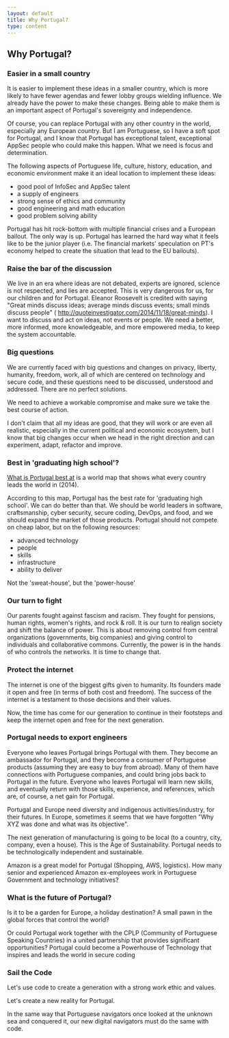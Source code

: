 ```yaml
---
layout: default
title: Why Portugal?
type: content
---
```

## Why Portugal?

### Easier in a small country

It is easier to implement these ideas in a smaller country, which is more likely to have fewer agendas and fewer lobby groups wielding influence. We already have the power to make these changes. Being able to make them is an important aspect of Portugal's sovereignty and independence.

Of course, you can replace Portugal with any other country in the world, especially any European country. But I am Portuguese, so I have a soft spot for Portugal, and I know that Portugal has exceptional talent, exceptional AppSec people who could make this happen. What we need is focus and determination.

The following aspects of Portuguese life, culture, history, education, and economic environment make it an ideal location to implement these ideas:

* good pool of InfoSec and AppSec talent
* a supply of engineers
* strong sense of ethics and community
* good engineering and math education
* good problem solving ability

Portugal has hit rock-bottom with multiple financial crises and a European bailout. The only way is up. Portugal has learned the hard way what it feels like to be the junior player (i.e. The financial markets' speculation on PT's economy helped to create the situation that lead to the EU bailouts).

### Raise the bar of the discussion

We live in an era where ideas are not debated, experts are ignored, science is not respected, and lies are accepted. This is very dangerous for us, for our children and for Portugal. Eleanor Roosevelt is credited with saying "Great minds discuss ideas; average minds discuss events; small minds discuss people" ( http://quoteinvestigator.com/2014/11/18/great-minds). I want to discuss and act on ideas, not events or people. We need a better, more informed, more knowledgeable, and more empowered media, to keep the system accountable.

### Big questions

We are currently faced with big questions and changes on privacy, liberty, humanity, freedom, work, all of which are centered on technology and secure code, and these questions need to be discussed, understood and addressed. There are no perfect solutions.

We need to achieve a workable compromise and make sure we take the best course of action.

I don't claim that all my ideas are good, that they will work or are even all realistic, especially in the current political and economic ecosystem, but I know that big changes occur when we head in the right direction and can experiment, adapt, refactor and improve.

### Best in 'graduating high school'?

[What is Portugal best at](http://www.businessinsider.com/what-countries-are-best-at-2014-1?IR=T) is a world map that shows what every country leads the world in (2014).

According to this map, Portugal has the best rate for 'graduating high school'. We can do better than that. We should be world leaders in software, craftsmanship, cyber security, secure coding, DevOps, and food, and we should expand the market of those products. Portugal should not compete on cheap labor, but on the following resources:

* advanced technology
* people
* skills
* infrastructure
* ability to deliver

Not the 'sweat-house', but the 'power-house'

### Our turn to fight

Our parents fought against fascism and racism. They fought for pensions, human rights, women's rights, and rock & roll. It is our turn to realign society and shift the balance of power. This is about removing control from central organizations (governments, big companies) and giving control to individuals and collaborative commons.
Currently, the power is in the hands of who controls the networks. It is time to change that.

### Protect the internet

The internet is one of the biggest gifts given to humanity. Its founders made it open and free (in terms of both cost and freedom).  The success of the internet is a testament to those decisions and their values.

Now, the time has come for our generation to continue in their footsteps and keep the internet open and free for the next generation.

### Portugal needs to export engineers

Everyone who leaves Portugal brings Portugal with them. They become an ambassador for Portugal, and they become a consumer of Portuguese products (assuming they are easy to buy from abroad). Many of them have connections with Portuguese companies, and could bring jobs back to Portugal in the future.  Everyone who leaves Portugal will learn new skills, and eventually return with those skills, experience, and references, which are, of course, a net gain for Portugal.  

Portugal and Europe need diversity and indigenous activities/industry, for their futures.
In Europe, sometimes it seems that we have forgotten "Why XYZ was done and what was its objective".

The next generation of manufacturing is going to be local (to a country, city, company, even a house). This is the Age of Sustainability.  Portugal needs to be technologically independent and sustainable.

Amazon is a great model for Portugal (Shopping, AWS, logistics). How many senior and experienced Amazon ex-employees work in Portuguese Government and technology initiatives?

### What is the future of Portugal?

Is it to be a garden for Europe, a holiday destination? A small pawn in the global forces that control the world?

Or could Portugal work together with the CPLP (Community of Portuguese Speaking Countries) in a united partnership that provides significant opportunities? Portugal could become a Powerhouse of Technology that inspires and leads the world in secure coding

### Sail the Code

Let's use code to create a generation with a strong work ethic and values.

Let's create a new reality for Portugal.

In the same way that Portuguese navigators once looked at the unknown sea and conquered it, our new digital navigators must do the same with code.
